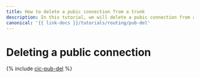 ```yaml
---
title: How to delete a pubic connection from a trunk
description: In this tutorial, we will delete a pubic connection from a trunk.
canonical: '{{ link-docs }}/tutorials/routing/pub-del'
---
```


# Deleting a public connection

{% include [cic-pub-del](../../_tutorials/routing/pub-del.md) %}

